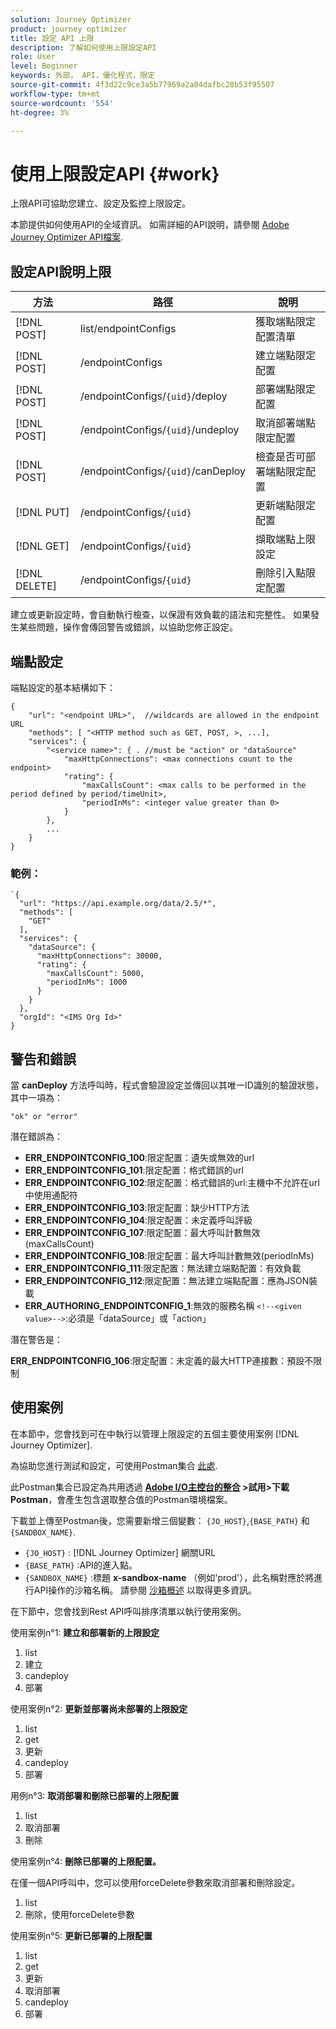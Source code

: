 ```yaml
---
solution: Journey Optimizer
product: journey optimizer
title: 設定 API 上限
description: 了解如何使用上限設定API
role: User
level: Beginner
keywords: 外部， API，優化程式，限定
source-git-commit: 4f3d22c9ce3a5b77969a2a04dafbc28b53f95507
workflow-type: tm+mt
source-wordcount: '554'
ht-degree: 3%

---
```



# 使用上限設定API {#work}

上限API可協助您建立、設定及監控上限設定。

本節提供如何使用API的全域資訊。 如需詳細的API說明，請參閱 [Adobe Journey Optimizer API檔案](https://developer.adobe.com/journey-optimizer-apis/).

## 設定API說明上限

| 方法 | 路徑 | 說明 |
|---|---|---|
| [!DNL POST] | list/endpointConfigs | 獲取端點限定配置清單 |
| [!DNL POST] | /endpointConfigs | 建立端點限定配置 |
| [!DNL POST] | /endpointConfigs/`{uid}`/deploy | 部署端點限定配置 |
| [!DNL POST] | /endpointConfigs/`{uid}`/undeploy | 取消部署端點限定配置 |
| [!DNL POST] | /endpointConfigs/`{uid}`/canDeploy | 檢查是否可部署端點限定配置 |
| [!DNL PUT] | /endpointConfigs/`{uid}` | 更新端點限定配置 |
| [!DNL GET] | /endpointConfigs/`{uid}` | 擷取端點上限設定 |
| [!DNL DELETE] | /endpointConfigs/`{uid}` | 刪除引入點限定配置 |

建立或更新設定時，會自動執行檢查，以保證有效負載的語法和完整性。
如果發生某些問題，操作會傳回警告或錯誤，以協助您修正設定。

## 端點設定

端點設定的基本結構如下：

```
{
    "url": "<endpoint URL>",  //wildcards are allowed in the endpoint URL
    "methods": [ "<HTTP method such as GET, POST, >, ...],
    "services": {
        "<service name>": { . //must be "action" or "dataSource" 
            "maxHttpConnections": <max connections count to the endpoint>
            "rating": {          
                "maxCallsCount": <max calls to be performed in the period defined by period/timeUnit>,
                "periodInMs": <integer value greater than 0>
            }
        },
        ...
    }
}
```

### 範例：

```
`{
  "url": "https://api.example.org/data/2.5/*",
  "methods": [
    "GET"
  ],
  "services": {
    "dataSource": {
      "maxHttpConnections": 30000,
      "rating": {
        "maxCallsCount": 5000,
        "periodInMs": 1000
      }
    }
  },
  "orgId": "<IMS Org Id>"
}
```

## 警告和錯誤

當 **canDeploy** 方法呼叫時，程式會驗證設定並傳回以其唯一ID識別的驗證狀態，其中一項為：

```
"ok" or "error"
```

潛在錯誤為：

* **ERR_ENDPOINTCONFIG_100**:限定配置：遺失或無效的url
* **ERR_ENDPOINTCONFIG_101**:限定配置：格式錯誤的url
* **ERR_ENDPOINTCONFIG_102**:限定配置：格式錯誤的url:主機中不允許在url中使用通配符
* **ERR_ENDPOINTCONFIG_103**:限定配置：缺少HTTP方法
* **ERR_ENDPOINTCONFIG_104**:限定配置：未定義呼叫評級
* **ERR_ENDPOINTCONFIG_107**:限定配置：最大呼叫計數無效(maxCallsCount)
* **ERR_ENDPOINTCONFIG_108**:限定配置：最大呼叫計數無效(periodInMs)
* **ERR_ENDPOINTCONFIG_111**:限定配置：無法建立端點配置：有效負載
* **ERR_ENDPOINTCONFIG_112**:限定配置：無法建立端點配置：應為JSON裝載
* **ERR_AUTHORING_ENDPOINTCONFIG_1**:無效的服務名稱 `<!--<given value>-->`:必須是「dataSource」或「action」

潛在警告是：

**ERR_ENDPOINTCONFIG_106**:限定配置：未定義的最大HTTP連接數：預設不限制

## 使用案例

在本節中，您會找到可在中執行以管理上限設定的五個主要使用案例 [!DNL Journey Optimizer].

為協助您進行測試和設定，可使用Postman集合 [此處](https://raw.githubusercontent.com/AdobeDocs/JourneyAPI/master/postman-collections/Journey-Orchestration_Capping-API_postman-collection.json).

此Postman集合已設定為共用透過 __[Adobe I/O主控台的整合](https://console.adobe.io/tw/integrations) >試用>下載Postman__，會產生包含選取整合值的Postman環境檔案。

下載並上傳至Postman後，您需要新增三個變數： `{JO_HOST}`,`{BASE_PATH}` 和 `{SANDBOX_NAME}`.
* `{JO_HOST}` : [!DNL Journey Optimizer] 網關URL
* `{BASE_PATH}` :API的進入點。
* `{SANDBOX_NAME}` :標題 **x-sandbox-name** （例如&#39;prod&#39;），此名稱對應於將進行API操作的沙箱名稱。 請參閱 [沙箱概述](https://experienceleague.adobe.com/docs/experience-platform/sandbox/home.html?lang=zh-Hant) 以取得更多資訊。

在下節中，您會找到Rest API呼叫排序清單以執行使用案例。

使用案例n°1: **建立和部署新的上限設定**

1. list
1. 建立
1. candeploy
1. 部署

使用案例n°2: **更新並部署尚未部署的上限設定**

1. list
1. get
1. 更新
1. candeploy
1. 部署

用例n°3: **取消部署和刪除已部署的上限配置**

1. list
1. 取消部署
1. 刪除

使用案例n°4: **刪除已部署的上限配置。**

在僅一個API呼叫中，您可以使用forceDelete參數來取消部署和刪除設定。
1. list
1. 刪除，使用forceDelete參數

使用案例n°5: **更新已部署的上限配置**

1. list
1. get
1. 更新
1. 取消部署
1. candeploy
1. 部署
